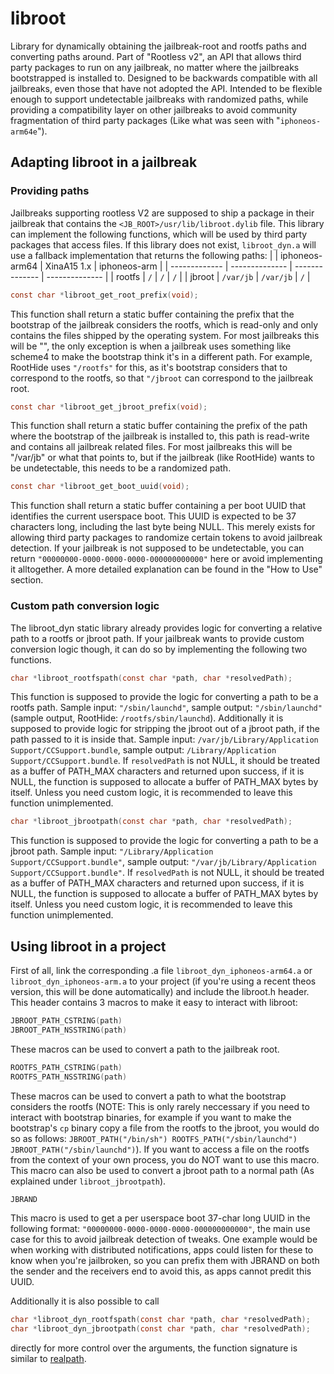 # libroot

Library for dynamically obtaining the jailbreak-root and rootfs paths and converting paths around.
Part of "Rootless v2", an API that allows third party packages to run on any jailbreak, no matter where the jailbreaks bootstrapped is installed to.
Designed to be backwards compatible with all jailbreaks, even those that have not adopted the API.
Intended to be flexible enough to support undetectable jailbreaks with randomized paths, while providing a compatibility layer on other jailbreaks to avoid community fragmentation of third party packages (Like what was seen with "`iphoneos-arm64e`").

## Adapting libroot in a jailbreak

### Providing paths

Jailbreaks supporting rootless V2 are supposed to ship a package in their jailbreak that contains the `<JB_ROOT>/usr/lib/libroot.dylib` file.
This library can implement the following functions, which will be used by third party packages that access files.
If this library does not exist, `libroot_dyn.a` will use a fallback implementation that returns the following paths:
|               | iphoneos-arm64 | XinaA15 1.x    | iphoneos-arm   |
| ------------- | -------------- | -------------- | -------------- |
| rootfs        | `/`            | `/`            | `/`            |
| jbroot        | `/var/jb`      | `/var/jb`      | `/`            |

```c
const char *libroot_get_root_prefix(void);
```
This function shall return a static buffer containing the prefix that the bootstrap of the jailbreak considers the rootfs, which is read-only and only contains the files shipped by the operating system. For most jailbreaks this will be "", the only exception is when a jailbreak uses something like scheme4 to make the bootstrap think it's in a different path. For example, RootHide uses `"/rootfs"` for this, as it's bootstrap considers that to correspond to the rootfs, so that `"/jbroot` can correspond to the jailbreak root.


```c
const char *libroot_get_jbroot_prefix(void);
```
This function shall return a static buffer containing the prefix of the path where the bootstrap of the jailbreak is installed to, this path is read-write and contains all jailbreak related files. For most jailbreaks this will be "/var/jb" or what that points to, but if the jailbreak (like RootHide) wants to be undetectable, this needs to be a randomized path.


```c
const char *libroot_get_boot_uuid(void);
```
This function shall return a static buffer containing a per boot UUID that identifies the current userspace boot. This UUID is expected to be 37 characters long, including the last byte being NULL. This merely exists for allowing third party packages to randomize certain tokens to avoid jailbreak detection. If your jailbreak is not supposed to be undetectable, you can return `"00000000-0000-0000-0000-000000000000"` here or avoid implementing it alltogether. A more detailed explanation can be found in the "How to Use" section.


### Custom path conversion logic

The libroot_dyn static library already provides logic for converting a relative path to a rootfs or jbroot path. If your jailbreak wants to provide custom conversion logic though, it can do so by implementing the following two functions.

```c
char *libroot_rootfspath(const char *path, char *resolvedPath);
```
This function is supposed to provide the logic for converting a path to be a rootfs path. Sample input: `"/sbin/launchd"`, sample output: `"/sbin/launchd"` (sample output, RootHide: `/rootfs/sbin/launchd`).
Additionally it is supposed to provide logic for stripping the jbroot out of a jbroot path, if the path passed to it is inside that. Sample input: `/var/jb/Library/Application Support/CCSupport.bundle`, sample output: `/Library/Application Support/CCSupport.bundle`. If `resolvedPath` is not NULL, it should be treated as a buffer of PATH_MAX characters and returned upon success, if it is NULL, the function is supposed to allocate a buffer of PATH_MAX bytes by itself. Unless you need custom logic, it is recommended to leave this function unimplemented.


```c
char *libroot_jbrootpath(const char *path, char *resolvedPath);
```
This function is supposed to provide the logic for converting a path to be a jbroot path. Sample input: `"/Library/Application Support/CCSupport.bundle"`, sample output: `"/var/jb/Library/Application Support/CCSupport.bundle"`. If `resolvedPath` is not NULL, it should be treated as a buffer of PATH_MAX characters and returned upon success, if it is NULL, the function is supposed to allocate a buffer of PATH_MAX bytes by itself.  Unless you need custom logic, it is recommended to leave this function unimplemented.

## Using libroot in a project

First of all, link the corresponding .a file `libroot_dyn_iphoneos-arm64.a` or `libroot_dyn_iphoneos-arm.a` to your project (if you're using a recent theos version, this will be done automatically) and include the libroot.h header.
This header contains 3 macros to make it easy to interact with libroot:


```c
JBROOT_PATH_CSTRING(path)
JBROOT_PATH_NSSTRING(path)
```
These macros can be used to convert a path to the jailbreak root.


```c
ROOTFS_PATH_CSTRING(path)
ROOTFS_PATH_NSSTRING(path)
```
These macros can be used to convert a path to what the bootstrap considers the rootfs (NOTE: This is only rarely neccessary if you need to interact with bootstrap binaries, for example if you want to make the bootstrap's `cp` binary copy a file from the rootfs to the jbroot, you would do so as follows: `JBROOT_PATH("/bin/sh") ROOTFS_PATH("/sbin/launchd") JBROOT_PATH("/sbin/launchd")`). If you want to access a file on the rootfs from the context of your own process, you do NOT want to use this macro. This macro can also be used to convert a jbroot path to a normal path (As explained under `libroot_jbrootpath`).

```c
JBRAND
```
This macro is used to get a per userspace boot 37-char long UUID in the following format: `"00000000-0000-0000-0000-000000000000"`, the main use case for this to avoid jailbreak detection of tweaks. One example would be when working with distributed notifications, apps could listen for these to know when you're jailbroken, so you can prefix them with JBRAND on both the sender and the receivers end to avoid this, as apps cannot predit this UUID.

Additionally it is also possible to call 
```c
char *libroot_dyn_rootfspath(const char *path, char *resolvedPath);
char *libroot_dyn_jbrootpath(const char *path, char *resolvedPath);
```
directly for more control over the arguments, the function signature is similar to [realpath](https://man7.org/linux/man-pages/man3/realpath.3.html).